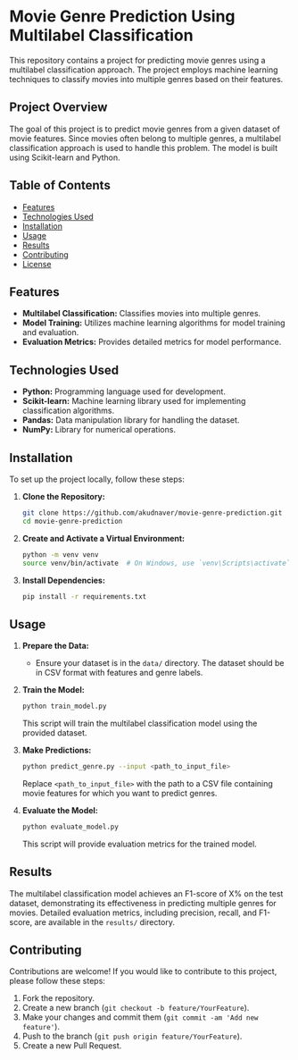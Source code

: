 # Movie Genre Prediction Using Multilabel Classification

This repository contains a project for predicting movie genres using a multilabel classification approach. The project employs machine learning techniques to classify movies into multiple genres based on their features.

## Project Overview

The goal of this project is to predict movie genres from a given dataset of movie features. Since movies often belong to multiple genres, a multilabel classification approach is used to handle this problem. The model is built using Scikit-learn and Python.

## Table of Contents

- [Features](#features)
- [Technologies Used](#technologies-used)
- [Installation](#installation)
- [Usage](#usage)
- [Results](#results)
- [Contributing](#contributing)
- [License](#license)

## Features

- **Multilabel Classification:** Classifies movies into multiple genres.
- **Model Training:** Utilizes machine learning algorithms for model training and evaluation.
- **Evaluation Metrics:** Provides detailed metrics for model performance.

## Technologies Used

- **Python:** Programming language used for development.
- **Scikit-learn:** Machine learning library used for implementing classification algorithms.
- **Pandas:** Data manipulation library for handling the dataset.
- **NumPy:** Library for numerical operations.

## Installation

To set up the project locally, follow these steps:

1. **Clone the Repository:**

   ```bash
   git clone https://github.com/akudnaver/movie-genre-prediction.git
   cd movie-genre-prediction
   ```

2. **Create and Activate a Virtual Environment:**

   ```bash
   python -m venv venv
   source venv/bin/activate  # On Windows, use `venv\Scripts\activate`
   ```

3. **Install Dependencies:**

   ```bash
   pip install -r requirements.txt
   ```

## Usage

1. **Prepare the Data:**
   - Ensure your dataset is in the `data/` directory. The dataset should be in CSV format with features and genre labels.

2. **Train the Model:**

   ```bash
   python train_model.py
   ```

   This script will train the multilabel classification model using the provided dataset.

3. **Make Predictions:**

   ```bash
   python predict_genre.py --input <path_to_input_file>
   ```

   Replace `<path_to_input_file>` with the path to a CSV file containing movie features for which you want to predict genres.

4. **Evaluate the Model:**

   ```bash
   python evaluate_model.py
   ```

   This script will provide evaluation metrics for the trained model.

## Results

The multilabel classification model achieves an F1-score of X% on the test dataset, demonstrating its effectiveness in predicting multiple genres for movies. Detailed evaluation metrics, including precision, recall, and F1-score, are available in the `results/` directory.

## Contributing

Contributions are welcome! If you would like to contribute to this project, please follow these steps:

1. Fork the repository.
2. Create a new branch (`git checkout -b feature/YourFeature`).
3. Make your changes and commit them (`git commit -am 'Add new feature'`).
4. Push to the branch (`git push origin feature/YourFeature`).
5. Create a new Pull Request.
